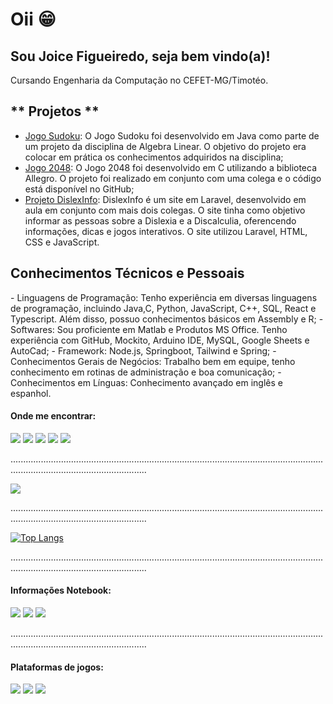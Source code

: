 # Oii :grin:

<h2> Sou Joice Figueiredo, seja bem vindo(a)! </h2>
<p> Cursando Engenharia da Computação no CEFET-MG/Timotéo. <p>
<h2>
** Projetos **
</h2>
  <p>
    
- [Jogo Sudoku](https://github.com/JoyFigueiredo/Sudoku): O Jogo Sudoku foi desenvolvido em Java como parte de um projeto da disciplina de Algebra Linear. O objetivo do projeto era colocar em prática os conhecimentos adquiridos na disciplina;
- [Jogo 2048](https://github.com/JoyFigueiredo/Jogo2048): O Jogo 2048 foi desenvolvido em C utilizando a biblioteca Allegro. O projeto foi realizado em conjunto com uma colega e o código está disponível no GitHub;
- [Projeto DislexInfo](https://github.com/JoyFigueiredo/DislexInfo): DislexInfo é um site em Laravel, desenvolvido em aula em conjunto com mais dois colegas. O site tinha como objetivo informar as pessoas sobre a Dislexia e a Discalculia, oferencendo informações, dicas e jogos interativos. O site utilizou Laravel, HTML, CSS e JavaScript.
  </br>
</p>
<p>
<h2> Conhecimentos Técnicos e Pessoais</h2>
-  Linguagens de Programação: Tenho experiência em diversas linguagens de programação, incluindo Java,C, Python, JavaScript, C++, SQL, React e Typescript. Além disso, possuo conhecimentos básicos em Assembly e R;
-  Softwares: Sou proficiente em Matlab e Produtos MS Office. Tenho experiência com GitHub, Mockito, Arduino IDE, MySQL, Google Sheets e AutoCad;
-  Framework: Node.js, Springboot, Tailwind e Spring;
-  Conhecimentos Gerais de Negócios: Trabalho bem em equipe, tenho conhecimento em rotinas de administração e boa comunicação;
-  Conhecimentos em Línguas: Conhecimento avançado em inglês e espanhol.
<h4>Onde me encontrar: </h4>
</p>

[<img src="https://img.shields.io/badge/twitter-%231DA1F2.svg?&style=for-the-badge&logo=twitter&logoColor=white" />](https://twitter.com/JoyFigueired) [<img src="https://img.shields.io/badge/linkedin-%230077B5.svg?&style=for-the-badge&logo=linkedin&logoColor=white" />](https://www.linkedin.com/in/joice-barros-de-figueiredo-081728214/) [<img src = "https://img.shields.io/badge/instagram-%23E4405F.svg?&style=for-the-badge&logo=instagram&logoColor=white">](https://www.instagram.com/joyfigueired/) [<img src = "https://img.shields.io/badge/facebook-%231877F2.svg?&style=for-the-badge&logo=facebook&logoColor=white">](https://www.facebook.com/JoyFigueired/)
<img src = "https://img.shields.io/badge/joicebfigueiredo@gmail.com-D14836?style=for-the-badge&logo=gmail&logoColor=white">

<p> ..................................................................................................................................................................................</p> 

<a href="https://github.com/JoyFigueiredo">
  <img align="center" src="https://github-readme-stats.vercel.app/api?username=JoyFigueiredo&theme=jolly&show_icons=true" />
</a>

<p> ..................................................................................................................................................................................</p>

[![Top Langs](https://github-readme-stats.vercel.app/api/top-langs/?username=JoyFigueiredo&layout=compact)](https://github.com/JoyFigueiredo)

<p> ..................................................................................................................................................................................</p>

<p>
<h4> Informações Notebook: </h4>
</p>
 
[<img src="https://img.shields.io/badge/NVIDIA-MX110-76B900?style=for-the-badge&logo=nvidia&logoColor=white" />]()  [<img src="https://img.shields.io/badge/Intel-Core_i5_8th-0071C5?style=for-the-badge&logo=intel&logoColor=white" />]()  [<img src="https://img.shields.io/badge/Windows-11_Home_SL-0078D6?style=for-the-badge&logo=windows&logoColor=white" />]()

<p> ..................................................................................................................................................................................</p>

<p>
<h4>Plataformas de jogos: </h4>
</p>

[<img src="https://img.shields.io/badge/Steam-000000?style=for-the-badge&logo=steam&logoColor=white" />](https://steamcommunity.com/id/JoyFigueiredo) [<img src="https://img.shields.io/badge/Xbox-107C10?style=for-the-badge&logo=xbox&logoColor=white" />](https://account.xbox.com/pt-BR/Profile?xr=mebarnav) [<img src="https://img.shields.io/badge/Twitch-9146FF?style=for-the-badge&logo=twitch&logoColor=white" />](https://www.twitch.tv/digdigj0y)

